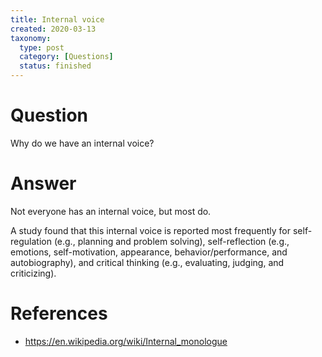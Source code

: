 ```yaml
---
title: Internal voice
created: 2020-03-13
taxonomy:
  type: post
  category: [Questions]
  status: finished
---
```


# Question
Why do we have an internal voice?

# Answer
Not everyone has an internal voice, but most do.

A study found that this internal voice is reported most frequently for self-regulation (e.g., planning and problem solving), self-reflection (e.g., emotions, self-motivation, appearance, behavior/performance, and autobiography), and critical thinking (e.g., evaluating, judging, and criticizing).

# References
* https://en.wikipedia.org/wiki/Internal_monologue
